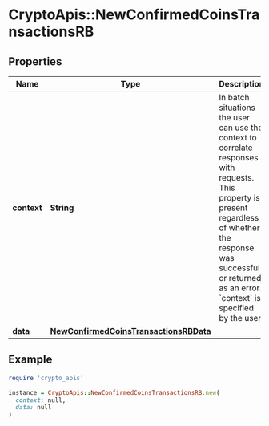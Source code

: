 # CryptoApis::NewConfirmedCoinsTransactionsRB

## Properties

| Name | Type | Description | Notes |
| ---- | ---- | ----------- | ----- |
| **context** | **String** | In batch situations the user can use the context to correlate responses with requests. This property is present regardless of whether the response was successful or returned as an error. &#x60;context&#x60; is specified by the user. | [optional] |
| **data** | [**NewConfirmedCoinsTransactionsRBData**](NewConfirmedCoinsTransactionsRBData.md) |  |  |

## Example

```ruby
require 'crypto_apis'

instance = CryptoApis::NewConfirmedCoinsTransactionsRB.new(
  context: null,
  data: null
)
```

